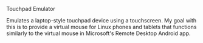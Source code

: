 Touchpad Emulator

Emulates a laptop-style touchpad device using a touchscreen.  My goal with this is to provide a virtual mouse for Linux phones and tablets that functions similarly to the virtual mouse in Microsoft's Remote Desktop Android app.
